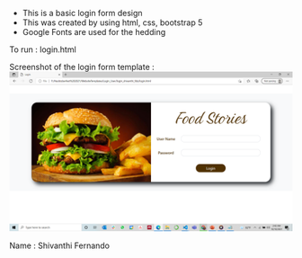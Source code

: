  - This is a basic login form design
 - This was created by using html, css, bootstrap 5
 - Google Fonts are used for the hedding

To run : login.html

Screenshot of the login form template : ![Screenshot](screenshot_of_food_stories_login.png)

Name : Shivanthi Fernando

